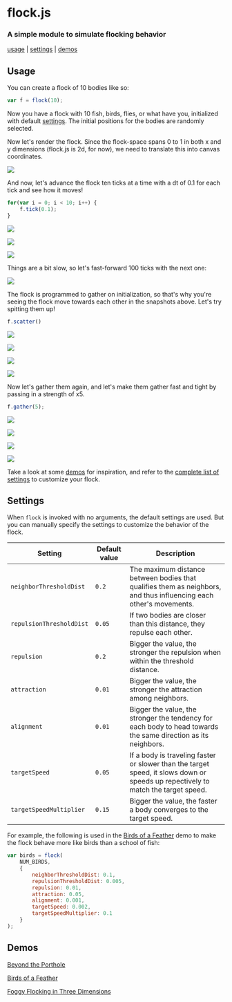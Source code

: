 # flock.js
### A simple module to simulate flocking behavior
[usage](#usage) | [settings](#settings) | [demos](#demos)

## Usage
You can create a flock of 10 bodies like so:
```javascript
var f = flock(10);
```
Now you have a flock with 10 fish, birds, flies, or what have you, initialized with default [settings](#settings). The initial positions for the bodies are randomly selected.

Now let's render the flock. Since the flock-space spans 0 to 1 in both x and y dimensions (flock.js is 2d, for now), we need to translate this into canvas coordinates.

![](readme_assets/demo0.png)

And now, let's advance the flock ten ticks at a time with a dt of 0.1 for each tick and see how it moves!

```javascript
for(var i = 0; i < 10; i++) {
    f.tick(0.1);
}
```

![](readme_assets/demo1.png)

![](readme_assets/demo2.png)

![](readme_assets/demo3.png)

Things are a bit slow, so let's fast-forward 100 ticks with the next one:

![](readme_assets/demo4.png)

The flock is programmed to gather on initialization, so that's why you're seeing the flock move towards each other in the snapshots above. Let's try spitting them up!

```javascript
f.scatter()
```

![](readme_assets/demo5.png)

![](readme_assets/demo6.png)

![](readme_assets/demo7.png)

![](readme_assets/demo8.png)

Now let's gather them again, and let's make them gather fast and tight by passing in a strength of x5.

```javascript
f.gather(5);
```

![](readme_assets/demo9.png)

![](readme_assets/demo10.png)

![](readme_assets/demo11.png)

![](readme_assets/demo12.png)

Take a look at some [demos](#demos) for inspiration, and refer to the [complete list of settings](#settings) to customize your flock.

## Settings
When `flock` is invoked with no arguments, the default settings are used. But you can manually specify the settings to customize the behavior of the flock.

| Setting | Default value | Description |
|---------|---------------|-------------|
| `neighborThresholdDist` | `0.2` | The maximum distance between bodies that qualifies them as neighbors, and thus influencing each other's movements. |
| `repulsionThresholdDist` | `0.05` | If two bodies are closer than this distance, they repulse each other. |
| `repulsion` | `0.2` | Bigger the value, the stronger the repulsion when within the threshold distance.  |
| `attraction` | `0.01` | Bigger the value, the stronger the attraction among neighbors. |
| `alignment` | `0.01` | Bigger the value, the stronger the tendency for each body to head towards the same direction as its neighbors. |
| `targetSpeed` | `0.05` | If a body is traveling faster or slower than the target speed, it slows down or speeds up repectively to match the target speed. |
| `targetSpeedMultiplier` | `0.15` | Bigger the value, the faster a body converges to the target speed. |

For example, the following is used in the [Birds of a Feather](http://jiwonk.im/flocks/demos/birds.html) demo to make the flock behave more like birds than a school of fish:

```javascript
var birds = flock(
    NUM_BIRDS,
    {
        neighborThresholdDist: 0.1,
        repulsionThresholdDist: 0.005,
        repulsion: 0.01,
        attraction: 0.05,
        alignment: 0.001,
        targetSpeed: 0.002,
        targetSpeedMultiplier: 0.1
    }
);
```

## Demos

[Beyond the Porthole](http://jiwonk.im/flocks/demos/fish.html)

[Birds of a Feather](http://jiwonk.im/flocks/demos/birds.html)

[Foggy Flocking in Three Dimensions](http://jiwonk.im/flocks/demos/3d.html)

